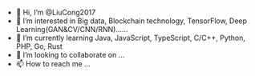 - 👋 Hi, I’m @LiuCong2017
- 👀 I’m interested in Big data, Blockchain technology, TensorFlow, Deep Learning(GAN&CV/CNN/RNN)......
- 🌱 I’m currently learning Java, JavaScript, TypeScript, C/C++, Python, PHP, Go, Rust
- 💞️ I’m looking to collaborate on ...
- 📫 How to reach me ...

<!---
LiuCong2017/LiuCong2017 is a ✨ special ✨ repository because its `README.md` (this file) appears on your GitHub profile.
You can click the Preview link to take a look at your changes.
--->
